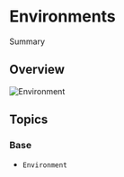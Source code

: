 # Environments

<!--@START_MENU_TOKEN@-->Summary<!--@END_MENU_TOKEN@-->

## Overview

![Environment](Environment.svg)

## Topics

### Base

- ``Environment``
